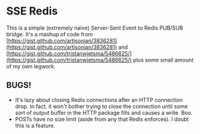 # SSE Redis

This is a simple (extremely naïve) Server-Sent Event to Redis PUB/SUB bridge.  It's a mashup of code from [https://gist.github.com/artisonian/3836281](https://gist.github.com/artisonian/3836281) and [https://gist.github.com/tristanwietsma/5486625/](https://gist.github.com/tristanwietsma/5486625/) plus some small amount of my own legwork.

## BUGS!

  * It's lazy about closing Redis connections after an HTTP connection drop.  In fact, it won't bother trying to close the connection until some sort of output buffer in the HTTP package fills and causes a write.  Boo.
  * POSTs have no size limit (aside from any that Redis enforces).  I doubt this is a feature.
